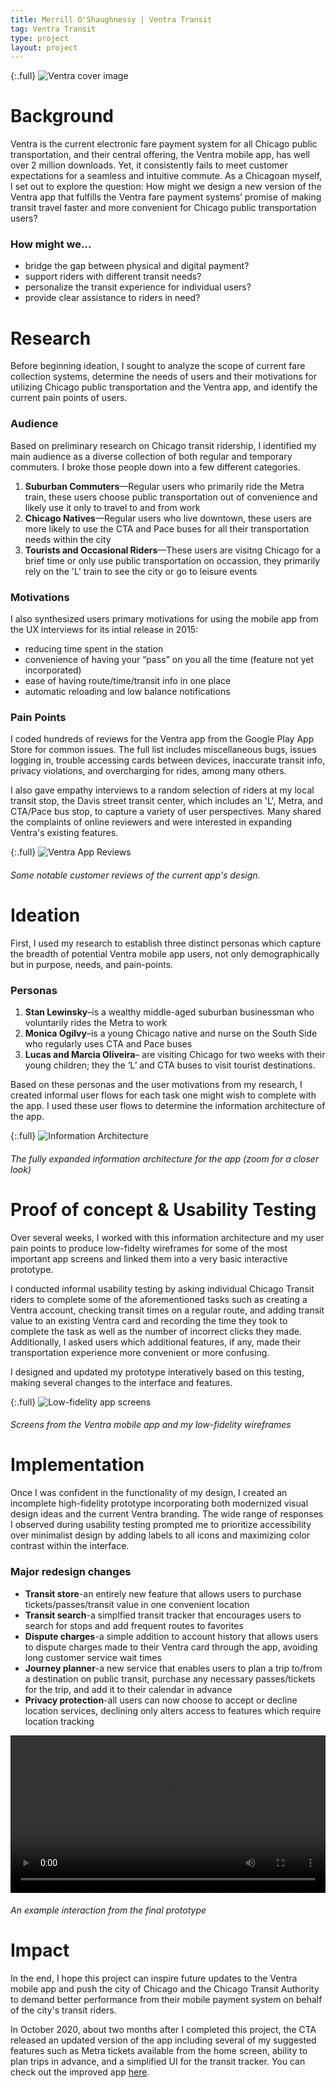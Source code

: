 ```yaml
---
title: Merrill O'Shaughnessy | Ventra Transit
tag: Ventra Transit
type: project
layout: project
---
```




{:.full}
![Ventra cover image](/img/full/transit1.png)

# Background
Ventra is the current electronic fare payment system for all Chicago public transportation, and their central offering, the Ventra mobile app, has well over 2 million downloads. Yet, it consistently fails to meet customer expectations for a seamless and intuitive commute. As a Chicagoan myself, I set out to explore the question: How might we design a new version of the Ventra app that fulfills the Ventra fare payment systems’ promise of making transit travel faster and more convenient for Chicago public transportation users?

### How might we...
- bridge the gap between physical and digital payment?
- support riders with different transit needs?
- personalize the transit experience for individual users? 
- provide clear assistance to riders in need?


# Research
Before beginning ideation, I sought to analyze the scope of current fare collection systems, determine the needs of users and their motivations for utilizing Chicago public transportation and the Ventra app, and identify the current pain points of users.

### Audience
Based on preliminary research on Chicago transit ridership, I identified my main audience as a diverse collection of both regular and temporary commuters. I broke those people down into a few different categories.

1. **Suburban Commuters**—Regular users who primarily ride the Metra train, these users choose public transportation out of convenience and likely use it only to travel to and from work 
2. **Chicago Natives**—Regular users who live downtown, these users are more likely to use the CTA and Pace buses for all their transportation needs within the city
3. **Tourists and Occasional Riders**—These users are visitng Chicago for a brief time or only use public transportation on occassion, they primarily rely on the 'L' train to see the city or go to leisure events

### Motivations
I also synthesized users primary motivations for using the mobile app from the UX interviews for its intial release in 2015:
- reducing time spent in the station
- convenience of having your “pass” on you all the time (feature not yet incorporated)
- ease of having route/time/transit info in one place
- automatic reloading and low balance notifications 

### Pain Points
I coded hundreds of reviews for the Ventra app from the Google Play App Store for common issues. The full list includes miscellaneous bugs, issues logging in, trouble accessing cards between devices, inaccurate transit info, privacy violations, and overcharging for rides, among many others. 

I also gave empathy interviews to a random selection of riders at my local transit stop, the Davis street transit center, which includes an 'L', Metra, and CTA/Pace bus stop, to capture a variety of user perspectives. Many shared the complaints of online reviewers and were interested in expanding Ventra's existing features.

{:.full}
![Ventra App Reviews](/img/full/transit2.png)
###### Some notable customer reviews of the current app's design.


# Ideation 
First, I used my research to establish three distinct personas which capture the breadth of potential Ventra mobile app users, not only demographically but in purpose, needs, and pain-points.

### Personas
1. **Stan Lewinsky**–is a wealthy middle-aged suburban businessman who voluntarily rides the Metra to work
2. **Monica Ogilvy**–is a young Chicago native and nurse on the South Side who regularly uses CTA and Pace buses 
3. **Lucas and Marcia Oliveira**– are visiting Chicago for two weeks with their young children; they the ‘L’ and CTA buses to visit tourist destinations. 

Based on these personas and the user motivations from my research, I created informal user flows for each task one might wish to complete with the app. I used these user flows to determine the information architecture of the app.


{:.full}
![Information Architecture](/img/full/transit3.png)
###### The fully expanded information architecture for the app (zoom for a closer look)


# Proof of concept & Usability Testing
Over several weeks, I worked with this information architecture and my user pain points to produce low-fidelty wireframes for some of the most important app screens and linked them into a very basic interactive prototype. 

I conducted informal usability testing by asking individual Chicago Transit riders to complete some of the aforementioned tasks such as creating a Ventra account, checking transit times on a regular route, and adding transit value to an existing Ventra card and recording the time they took to complete the task as well as the number of incorrect clicks they made. Additionally, I asked users which additional features, if any, made their transportation experience more convenient or more confusing. 

I designed and updated my prototype interatively based on this testing, making several changes to the interface and features.

{:.full}
![Low-fidelity app screens](/img/full/transit4.png)
###### Screens from the Ventra mobile app and my low-fidelity wireframes

# Implementation
Once I was confident in the functionality of my design, I created an incomplete high-fidelity prototype incorporating both modernized visual design ideas and the current Ventra branding. The wide range of responses I observed during usability testing prompted me to prioritize accessibility over minimalist design by adding labels to all icons and maximizing color contrast within the interface.

### Major redesign changes
- **Transit store**-an entirely new feature that allows users to purchase tickets/passes/transit value in one convenient location 
- **Transit search**-a simplfied transit tracker that encourages users to search for stops and add frequent routes to favorites
- **Dispute charges**-a simple addition to account history that allows users to dispute charges made to their Ventra card through the app, avoiding long customer service wait times
- **Journey planner**-a new service that enables users to plan a trip to/from a destination on public transit, purchase any necessary passes/tickets for the trip, and add it to their calendar in advance
- **Privacy protection**-all users can now choose to accept or decline location services, declining only alters access to features which require location tracking

<video src="/video/full/transit5.mp4" alt="High-fidelity interface" style="width:100%" loop></video>
<!-- ![High-fidelity interface](/video/full/transit5.mp4) -->
###### An example interaction from the final prototype

# Impact
In the end, I hope this project can inspire future updates to the Ventra mobile app and push the city of Chicago and the Chicago Transit Authority to demand better performance from their mobile payment system on behalf of the city's transit riders. 

In October 2020, about two months after I completed this project, the CTA released an updated version of the app including several of my suggested features such as Metra tickets available from the home screen, ability to plan trips in advance, and a simplified UI for the transit tracker. You can check out the improved app [here](https://www.ventrachicago.com/app/).